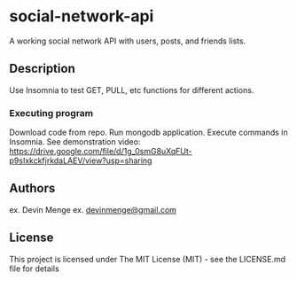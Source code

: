 # social-network-api

A working social network API with users, posts, and friends lists.

## Description

Use Insomnia to test GET, PULL, etc functions for different actions.

### Executing program

Download code from repo.
Run mongodb application.
Execute commands in Insomnia.
See demonstration video: https://drive.google.com/file/d/1g_0smG8uXqFUt-p9sIxkckfjrkdaLAEV/view?usp=sharing

## Authors

ex. Devin Menge
ex. devinmenge@gmail.com

## License

This project is licensed under The MIT License (MIT) - see the LICENSE.md file for details
